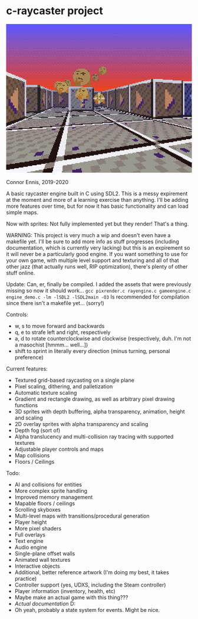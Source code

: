 # c-raycaster project

![Now with sprites!](image.png)

Connor Ennis, 2019-2020

A basic raycaster engine built in C using SDL2. This is a messy expirement at the moment and more of a learning exercise than anything. I'll be adding more features over time, but for now it has basic functionality and can load simple maps.

Now with sprites: Not fully implemented yet but they render! That's a thing.

WARNING: This project is very much a wip and doesn't even have a makefile yet. I'll be sure to add more info as stuff progresses (including documentation, which is currently very lacking) but this is an expirement so it will never be a particularly good engine. If you want something to use for your own game, with multiple level support and texturing and all of that other jazz (that actually runs well, RIP optimization), there's plenty of other stuff online.

Update: Can, er, finally be compiled. I added the assets that were previously missing so now it should work...
`gcc pixrender.c rayengine.c gameengine.c engine_demo.c -lm -lSDL2 -lSDL2main -O3`
Is recommended for compilation since there isn't a makefile yet... (sorry!)

Controls:
- w, s to move forward and backwards
- q, e to strafe left and right, respectively
- a, d to rotate counterclockwise and clockwise (respectively, duh. I'm not a masochist \[hmmm... well...\])
- shift to sprint in literally every direction (minus turning, personal preference)

Current features:
- Textured grid-based raycasting on a single plane
- Pixel scaling, dithering, and palletization
- Automatic texture scaling
- Gradient and rectangle drawing, as well as arbitrary pixel drawing functions
- 3D sprites with depth buffering, alpha transparency, animation, height and scaling
- 2D overlay sprites with alpha transparency and scaling
- Depth fog (sort of)
- Alpha translucency and multi-collision ray tracing with supported textures
- Adjustable player controls and maps
- Map collisions
- Floors / Ceilings

Todo:
- AI and collisions for entities
- More complex sprite handling
- Improved memory management
- Mapable floors / ceilings
- Scrolling skyboxes
- Multi-level maps with transitions/procedural generation
- Player height
- More pixel shaders
- Full overlays
- Text engine
- Audio engine
- Single-plane offset walls
- Animated wall textures
- Interactive objects
- Additional, better reference artwork (I'm doing my best, it takes practice)
- Controller support (yes, UDXS, including the Steam controller)
- Player information (inventory, health, etc)
- Maybe make an actual game with this thing???
- *Actual documentation* D:
- Oh yeah, probably a state system for events. Might be nice.
